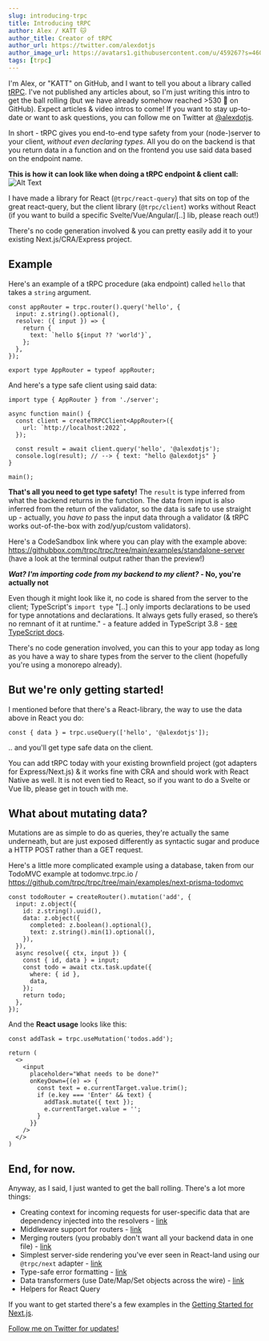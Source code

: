 ```yaml
---
slug: introducing-trpc
title: Introducing tRPC
author: Alex / KATT 🐱
author_title: Creator of tRPC
author_url: https://twitter.com/alexdotjs
author_image_url: https://avatars1.githubusercontent.com/u/459267?s=460&v=4
tags: [trpc]
---
```


I'm Alex, or "KATT" on GitHub, and I want to tell you about a library called [tRPC](https://trpc.io). I've not published any articles about, so I'm just writing this intro to get the ball rolling (but we have already somehow reached >530 🌟 on GitHub). Expect articles & video intros to come! If you want to stay up-to-date or want to ask questions, you can follow me on Twitter at [@alexdotjs](https://twitter.com/alexdotjs).

In short - tRPC gives you end-to-end type safety from your (node-)server to your client, _without even declaring types_. All you do on the backend is that you return data in a function and on the frontend you use said data based on the endpoint name.

**This is how it can look like when doing a tRPC endpoint & client call:**
![Alt Text](https://assets.trpc.io/www/v9/trpcgif.gif)

I have made a library for React (`@trpc/react-query`) that sits on top of the great react-query, but the client library (`@trpc/client`) works without React (if you want to build a specific Svelte/Vue/Angular/[..] lib, please reach out!)

There's no code generation involved & you can pretty easily add it to your existing Next.js/CRA/Express project.

## Example

Here's an example of a tRPC procedure (aka endpoint) called `hello` that takes a `string` argument.

```tsx
const appRouter = trpc.router().query('hello', {
  input: z.string().optional(),
  resolve: ({ input }) => {
    return {
      text: `hello ${input ?? 'world'}`,
    };
  },
});

export type AppRouter = typeof appRouter;
```

And here's a type safe client using said data:

```tsx
import type { AppRouter } from './server';

async function main() {
  const client = createTRPCClient<AppRouter>({
    url: `http://localhost:2022`,
  });

  const result = await client.query('hello', '@alexdotjs');
  console.log(result); // --> { text: "hello @alexdotjs" }
}

main();
```

**That's all you need to get type safety!** The `result` is type inferred from what the backend returns in the function. The data from input is also inferred from the return of the validator, so the data is safe to use straight up - actually, you _have to_ pass the input data through a validator (& tRPC works out-of-the-box with zod/yup/custom validators).

Here's a CodeSandbox link where you can play with the example above: https://githubbox.com/trpc/trpc/tree/main/examples/standalone-server (have a look at the terminal output rather than the preview!)

**_Wat? I'm importing code from my backend to my client?_ - No, you're actually not**

Even though it might look like it, no code is shared from the server to the client; TypeScript's `import type` "[..] only imports declarations to be used for type annotations and declarations. It always gets fully erased, so there’s no remnant of it at runtime." - a feature added in TypeScript 3.8 - [see TypeScript docs](https://www.typescriptlang.org/docs/handbook/release-notes/typescript-3-8.html#:~:text=import%20type%20only%20imports%20declarations,also%20erased%20from%20TypeScript's%20output.).

There's no code generation involved, you can this to your app today as long as you have a way to share types from the server to the client (hopefully you're using a monorepo already).

## But we're only getting started!

I mentioned before that there's a React-library, the way to use the data above in React you do:

```tsx
const { data } = trpc.useQuery(['hello', '@alexdotjs']);
```

.. and you'll get type safe data on the client.

You can add tRPC today with your existing brownfield project (got adapters for Express/Next.js) & it works fine with CRA and should work with React Native as well. It is not even tied to React, so if you want to do a Svelte or Vue lib, please get in touch with me.

## What about mutating data?

Mutations are as simple to do as queries, they're actually the same underneath, but are just exposed differently as syntactic sugar and produce a HTTP POST rather than a GET request.

Here's a little more complicated example using a database, taken from our TodoMVC example at todomvc.trpc.io / https://github.com/trpc/trpc/tree/main/examples/next-prisma-todomvc

```tsx
const todoRouter = createRouter().mutation('add', {
  input: z.object({
    id: z.string().uuid(),
    data: z.object({
      completed: z.boolean().optional(),
      text: z.string().min(1).optional(),
    }),
  }),
  async resolve({ ctx, input }) {
    const { id, data } = input;
    const todo = await ctx.task.update({
      where: { id },
      data,
    });
    return todo;
  },
});
```

And the **React usage** looks like this:

```tsx
const addTask = trpc.useMutation('todos.add');

return (
  <>
    <input
      placeholder="What needs to be done?"
      onKeyDown={(e) => {
        const text = e.currentTarget.value.trim();
        if (e.key === 'Enter' && text) {
          addTask.mutate({ text });
          e.currentTarget.value = '';
        }
      }}
    />
  </>
)
```

## End, for now.

Anyway, as I said, I just wanted to get the ball rolling. There's a lot more things:

- Creating context for incoming requests for user-specific data that are dependency injected into the resolvers - [link](/docs/v9/context)
- Middleware support for routers - [link](/docs/v9/middlewares)
- Merging routers (you probably don't want all your backend data in one file) - [link](/docs/v9/merging-routers)
- Simplest server-side rendering you've ever seen in React-land using our `@trpc/next` adapter - [link](/docs/v9/)
- Type-safe error formatting - [link](/docs/v9/error-formatting)
- Data transformers (use Date/Map/Set objects across the wire) - [link](/docs/v9/data-transformers)
- Helpers for React Query

If you want to get started there's a few examples in the [Getting Started for Next.js](/docs/v9/nextjs).

[Follow me on Twitter for updates!](https://twitter.com/alexdotjs)
